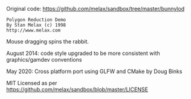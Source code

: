 Original code: https://github.com/melax/sandbox/tree/master/bunnylod

	Polygon Reduction Demo
	By Stan Melax (c) 1998
	http://www.melax.com

Mouse dragging spins the rabbit.


August 2014: code style upgraded to be more consistent with graphics/gamdev conventions 

May 2020: Cross platform port using GLFW and CMake by Doug Binks


MIT Licensed as per https://github.com/melax/sandbox/blob/master/LICENSE
